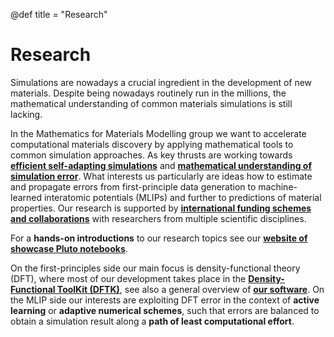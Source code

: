 @def title = "Research"

# Research
Simulations are nowadays a crucial ingredient in the development of
new materials. Despite being nowadays routinely run in the millions,
the mathematical understanding of common materials simulations is still lacking.

In the Mathematics for Materials Modelling group
we want to accelerate computational materials discovery
by applying mathematical tools to common simulation approaches.
As key thrusts are working towards
[**efficient self-adapting simulations**](/research/self_adapting_simulations/)
and
[**mathematical understanding of simulation error**](/research/error_estimation/).
What interests us particularly are ideas how to estimate and propagate
errors from first-principle data generation
to machine-learned interatomic potentials (MLIPs)
and further to predictions of material properties.
Our research is supported by
[**international funding schemes and collaborations**](/research/funding/)
with researchers from multiple scientific disciplines.

For a **hands-on introductions** to our research topics
see our [**website of showcase Pluto notebooks**](https://showcases.matmat.org/).

On the first-principles side
our main focus is density-functional theory (DFT),
where most of our development takes place in the
[**Density-Functional ToolKit (DFTK)**](https://dftk.org),
see also a general overview of [**our software**](/software).
On the MLIP side our interests are exploiting DFT error
in the context of  **active learning** or **adaptive numerical schemes**,
such that errors are balanced to obtain
a simulation result along a **path of least computational effort**.
